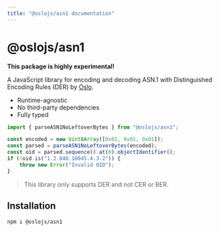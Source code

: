 ```yaml
---
title: "@oslojs/asn1 documentation"
---
```


# @oslojs/asn1

**This package is highly experimental!**

A JavaScript library for encoding and decoding ASN.1 with Distinguished Encoding Rules (DER) by [Oslo](https://oslojs.dev).

- Runtime-agnostic
- No third-party dependencies
- Fully typed

```ts
import { parseASN1NoLeftoverBytes } from "@oslojs/asn1";

const encoded = new Uint8Array([0x02, 0x01, 0x01]);
const parsed = parseASN1NoLeftoverBytes(encoded);
const oid = parsed.sequence().at(0).objectIdentifier();
if (!oid.is("1.2.840.10045.4.3.2")) {
	throw new Error("Invalid OID");
}
```

> This library only supports DER and not CER or BER.

## Installation

```
npm i @oslojs/asn1
```
